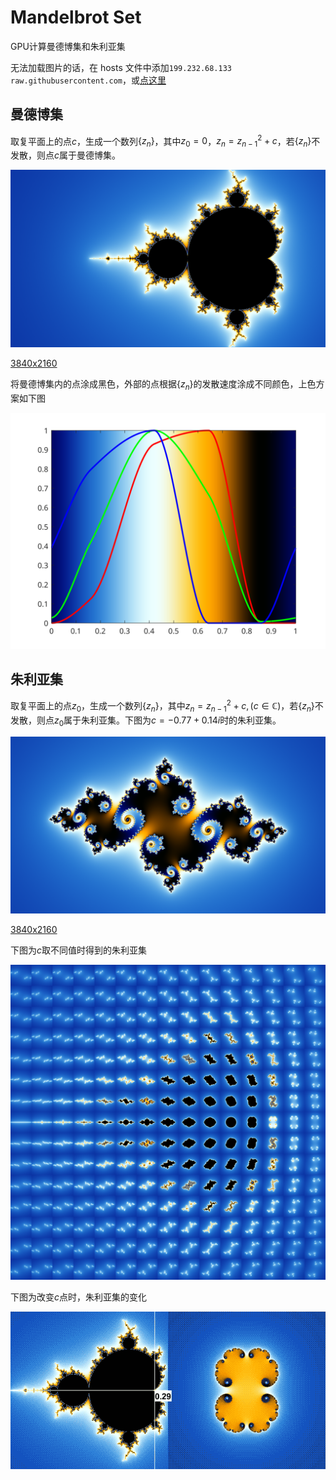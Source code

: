 # Mandelbrot Set

GPU计算曼德博集和朱利亚集

无法加载图片的话，在 hosts 文件中添加`199.232.68.133 raw.githubusercontent.com`，或[点这里](https://gitee.com/chdilo/MandelbrotSet "Gitee")

## 曼德博集

取复平面上的点$c$，生成一个数列$\lbrace z_n \rbrace$，其中$z_0=0$，$z_n=z_{n-1}^2+c$，若$\lbrace z_n \rbrace$不发散，则点$c$属于曼德博集。

![MandelbrotSet_1024x576.png](https://raw.githubusercontent.com/chdilo/pictures/master/img/MandelbrotSet_1024x576.png)

[3840x2160](https://raw.githubusercontent.com/chdilo/pictures/master/img/MandelbrotSet_3840x2160.png)

将曼德博集内的点涂成黑色，外部的点根据$\lbrace z_n \rbrace$的发散速度涂成不同颜色，上色方案如下图

![20200815192850.svg](https://raw.githubusercontent.com/chdilo/pictures/master/img/20200815192850.svg)

## 朱利亚集

取复平面上的点$z_0$，生成一个数列$\lbrace z_n \rbrace$，其中$z_n=z_{n-1}^2+c,(c \in {\mathbb C})$，若$\lbrace z_n \rbrace$不发散，则点$z_0$属于朱利亚集。下图为$c = -0.77+0.14i$时的朱利亚集。

![JuliaSet_1024x576.png](https://raw.githubusercontent.com/chdilo/pictures/master/img/JuliaSet_1024x576.png)

[3840x2160](https://raw.githubusercontent.com/chdilo/pictures/master/img/JuliaSet_3840x2160.png)

下图为$c$取不同值时得到的朱利亚集

![20200815220134.png](https://raw.githubusercontent.com/chdilo/pictures/master/img/20200815220134.png)

下图为改变$c$点时，朱利亚集的变化

![20200816194113.gif](https://raw.githubusercontent.com/chdilo/pictures/master/img/20200816194113.gif)
